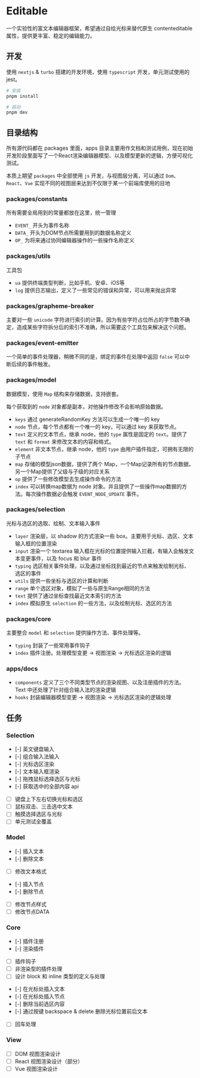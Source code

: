 # Editable

一个实验性的富文本编辑器框架，希望通过自绘光标来替代原生 contenteditable 属性，提供更丰富、稳定的编辑能力。

## 开发

使用 `nextjs` & `turbo` 搭建的开发环境，使用 `typescript` 开发，单元测试使用的 jest。

```bash
# 安装
pnpm install

# 启动
pnpm dev

```

## 目录结构

所有源代码都在 packages 里面，apps 目录主要用作文档和测试用例，现在初始开发阶段里面写了一个React渲染编辑器模型、以及模型更新的逻辑，方便可视化测试。

本质上期望 `packages` 中全部使用 `js` 开发，与视图层分离，可以通过 `Dom`、`React`、`Vue` 实现不同的视图层来达到不仅限于某一个前端库使用的目地

### packages/constants

所有需要全局用到的常量都放在这里，统一管理

- `EVENT_` 开头为事件名称
- `DATA_` 开头为DOM节点所需要用到的数据名称定义
- `OP_` 为将来通过协同编辑器操作的一些操作名称定义

### packages/utils

工具包

- `ua` 提供终端类型判断，比如手机、安卓、iOS等
- `log` 提供日志输出，定义了一些常见的错误和异常，可以用来抛出异常

### packages/grapheme-breaker

主要对一些 `unicode` 字符进行索引的计算。因为有些字符占位所占的字节数不确定，造成某些字符拆分后的索引不准确，所以需要这个工具包来解决这个问题。

### packages/event-emitter

一个简单的事件处理器，稍微不同的是，绑定的事件在处理中返回 `false` 可以中断后续的事件触发。

### packages/model

数据模型，使用 `Map` 结构来存储数据，支持嵌套。

每个获取到的 `node` 对象都是副本，对他操作修改不会影响原始数据。

- `keys` 通过 generateRandomKey 方法可以生成一个唯一的 key
- `node` 节点，每个节点都有一个唯一的 key，可以通过 key 来获取节点。
- `text` 定义的文本节点，继承 node，他的 `type` 属性是固定的 `text`。提供了 `text` 和 `format` 来修改文本的内容和格式。
- `element` 非文本节点，继承 node，他的 `type` 由用户插件指定，可拥有无限的子节点
- `map` 存储的模型json数据，提供了两个 Map，一个Map记录所有的节点数据，另一个Map提供了父级与子级的对应关系
- `op` 提供了一些修改模型去生成操作命令的方法
- `index` 可以转换map数据为 node 对象。并且提供了一些操作map数据的方法。每次操作数据必会触发 `EVENT_NODE_UPDATE` 事件。

### packages/selection

光标与选区的选取、绘制、文本输入事件

- `layer` 渲染层，以 shadow 的方式渲染一些 box。主要用于光标、选区、文本输入框的位置渲染
- `input` 渲染一个 textarea 输入框在光标的位置提供输入拦截，有输入会触发文本变更事件，以及 focus 和 blur 事件
- `typing` 选区相关事件处理，以及通过坐标找到最近的节点来触发绘制光标、选区的事件
- `utils` 提供一些坐标与选区的计算和判断
- `range` 单个选区对象，模拟了一些与原生Range相同的方法
- `text` 提供了通过坐标查找最近文本索引的方法
- `index` 模拟原生 `selection` 的一些方法，以及绘制光标、选区的方法


### packages/core

主要整合 `model` 和 `selection` 提供操作方法、事件处理等。

- `typing` 封装了一些常用事件钩子
- `index` 插件注册。处理模型变更 -> 视图渲染 -> 光标选区渲染的逻辑


### apps/docs

- `components` 定义了三个不同类型节点的渲染视图、以及注册插件的方法。Text 中还处理了针对组合输入法的渲染逻辑
- `hooks` 封装编辑器模型变更 -> 视图渲染 -> 光标选区渲染的逻辑处理

## 任务

### Selection

- [-] 英文键盘输入
- [-] 组合输入法输入
- [-] 光标选区渲染
- [-] 文本输入框渲染
- [-] 拖拽鼠标选择选区与光标
- [-] 获取选中的全部内容 api
- [ ] 键盘上下左右切换光标和选区
- [ ] 鼠标双击、三击选中文本
- [ ] 触摸选择选区与光标
- [ ] 单元测试全覆盖

### Model

- [-] 插入文本
- [-] 删除文本
- [ ] 修改文本格式
- [-] 插入节点
- [-] 删除节点
- [ ] 修改节点样式
- [ ] 修改节点DATA

### Core

- [-] 插件注册
- [-] 渲染插件
- [ ] 插件钩子
- [ ] 非渲染型的插件处理
- [ ] 设计 block 和 inline 类型的定义与处理
- [-] 在光标处插入文本
- [-] 在光标处插入节点
- [-] 删除当前选区内容
- [-] 通过按键 backspace & delete 删除光标位置前后文本
- [ ] 回车处理

### View

- [ ] DOM 视图渲染设计
- [ ] React 视图渲染设计（部分）
- [ ] Vue 视图渲染设计
